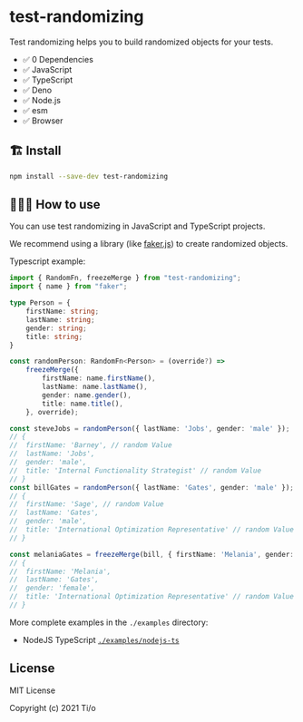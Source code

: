 # test-randomizing

Test randomizing helps you to build randomized objects for your tests.

- ✅ 0 Dependencies
- ✅ JavaScript
- ✅ TypeScript
- ✅ Deno
- ✅ Node.js
- ✅ esm
- ✅ Browser

## 🏗 Install

```sh
npm install --save-dev test-randomizing
```

## 🤷🏽‍♂️ How to use

You can use test randomizing in JavaScript and TypeScript projects.

We recommend using a library (like [faker.js](https://github.com/marak/Faker.js/)) to create randomized objects.

Typescript example:

```typescript
import { RandomFn, freezeMerge } from "test-randomizing";
import { name } from "faker";

type Person = {
    firstName: string;
    lastName: string;
    gender: string;
    title: string;
}

const randomPerson: RandomFn<Person> = (override?) =>
    freezeMerge({
        firstName: name.firstName(),
        lastName: name.lastName(),
        gender: name.gender(),
        title: name.title(),
    }, override);

const steveJobs = randomPerson({ lastName: 'Jobs', gender: 'male' });
// {
//  firstName: 'Barney', // random Value
//  lastName: 'Jobs',
//  gender: 'male',
//  title: 'Internal Functionality Strategist' // random Value
// }
const billGates = randomPerson({ lastName: 'Gates', gender: 'male' });
// {
//  firstName: 'Sage', // random Value
//  lastName: 'Gates',
//  gender: 'male',
//  title: 'International Optimization Representative' // random Value
// }

const melaniaGates = freezeMerge(bill, { firstName: 'Melania', gender: 'female' });
// {
//  firstName: 'Melania',
//  lastName: 'Gates',
//  gender: 'female',
//  title: 'International Optimization Representative' // random Value
// }
```

More complete examples in the `./examples` directory:
- NodeJS TypeScript [`./examples/nodejs-ts`](https://github.com/tiloio/test-randomizing/tree/main/examples/nodejs-ts)

## License

MIT License

Copyright (c) 2021 Ti/o